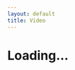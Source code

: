 ```yaml
---
layout: default
title: Video
---
```


<!--# Video Page
## A demo video fot PI-TG
-->
<h1>Loading...</h1>
